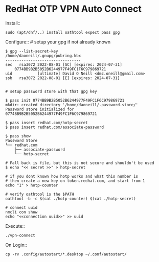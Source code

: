 RedHat OTP VPN Auto Connect
===========================

Install::

    sudo (apt/dnf/..) install oathtool expect pass gpg

Configure::
    # setup your gpg if not already known

    $ gpg --list-secret-key
    /home/daoneill/.gnupg/pubring.kbx
    ---------------------------------
    sec   rsa3072 2022-08-01 [SC] [expires: 2024-07-31]
        0774BB9B2B5052B6244977F49FC1F6C979869721
    uid           [ultimate] David O Neill <dmz.oneill@gmail.com>
    ssb   rsa3072 2022-08-01 [E] [expires: 2024-07-31]


    # setup password store with that gpg key

    $ pass init 0774BB9B2B5052B6244977F49FC1F6C979869721
    mkdir: created directory '/home/daoneill/.password-store/'
    Password store initialized for 0774BB9B2B5052B6244977F49FC1F6C979869721

    $ pass insert redhat.com/hotp-secret
    $ pass insert redhat.com/associate-password

    $ pass show
    Password Store
    └── redhat.com
        ├── associate-password
        └── hotp-secret

    # Fall back is file, but this is not secure and shouldn't be used
    $ echo "<< secret >>" > hotp-secret

    # if you dont known how hotp works and what this number is
    # then create a new key on token.redhat.com, and start from 1
    echo "1" > hotp-counter
    
    # verify oathtool is the $PATH
    oathtool -b -c $(cat ./hotp-counter) $(cat ./hotp-secret)

    # connect uuid
    nmcli con show
    echo "<<connection uuid>>" >> uuid

Execute::

    ./vpn-connect

On Login::

    cp -rv .config/autostart/*.desktop ~/.conf/autostart/
